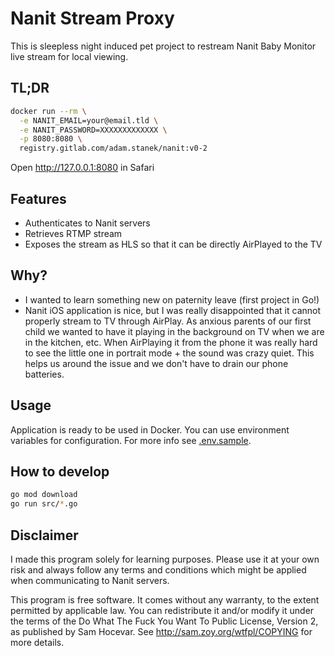 # Nanit Stream Proxy

This is sleepless night induced pet project to restream Nanit Baby Monitor live stream for local viewing.

## TL;DR

```bash
docker run --rm \
  -e NANIT_EMAIL=your@email.tld \
  -e NANIT_PASSWORD=XXXXXXXXXXXXX \
  -p 8080:8080 \
  registry.gitlab.com/adam.stanek/nanit:v0-2
```

Open http://127.0.0.1:8080 in Safari

## Features

- Authenticates to Nanit servers
- Retrieves RTMP stream
- Exposes the stream as HLS so that it can be directly AirPlayed to the TV

## Why?

- I wanted to learn something new on paternity leave (first project in Go!)
- Nanit iOS application is nice, but I was really disappointed that it cannot properly stream to TV through AirPlay. As anxious parents of our first child we wanted to have it playing in the background on TV when we are in the kitchen, etc. When AirPlaying it from the phone it was really hard to see the little one in portrait mode + the sound was crazy quiet. This helps us around the issue and we don't have to drain our phone batteries.

## Usage

Application is ready to be used in Docker. You can use environment variables for configuration. For more info see [.env.sample](.env.sample).

## How to develop

```bash
go mod download
go run src/*.go
```

## Disclaimer

I made this program solely for learning purposes. Please use it at your own risk and always follow any terms and conditions which might be applied when communicating to Nanit servers.

This program is free software. It comes without any warranty, to
the extent permitted by applicable law. You can redistribute it
and/or modify it under the terms of the Do What The Fuck You Want
To Public License, Version 2, as published by Sam Hocevar. See
http://sam.zoy.org/wtfpl/COPYING for more details.